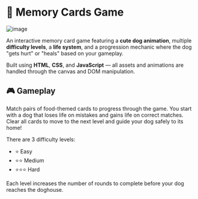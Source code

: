 # 🧠 Memory Cards Game
![image](https://github.com/user-attachments/assets/43564719-643f-4308-8ac8-8265b8bfd375)

An interactive memory card game featuring a **cute dog animation**, multiple **difficulty levels**, a **life system**, and a progression mechanic where the dog "gets hurt" or "heals" based on your gameplay.

Built using **HTML**, **CSS**, and **JavaScript** — all assets and animations are handled through the canvas and DOM manipulation.

## 🎮 Gameplay

Match pairs of food-themed cards to progress through the game. You start with a dog that loses life on mistakes and gains life on correct matches. Clear all cards to move to the next level and guide your dog safely to its home!

There are 3 difficulty levels:

- ⭐ Easy
- ⭐⭐ Medium
- ⭐⭐⭐ Hard

Each level increases the number of rounds to complete before your dog reaches the doghouse.
